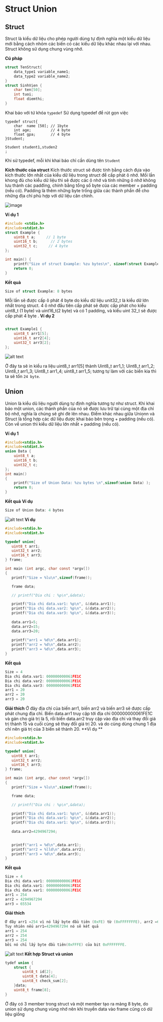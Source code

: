 # Struct Union
## Struct
Struct là kiểu dữ liệu cho phép người dùng tự định nghĩa một kiểu dữ liệu mới bằng cách nhóm các biến có các kiểu dữ liệu khác nhau lại với nhau. Struct không sử dụng chung vùng nhớ.

**Cú pháp**
```c
struct TenStruct{
    data_type1 variable_name1;
    data_type2 variable_name2;
}
struct SinhVien {
    char ten[50];
    int tuoi;
    float diemthi;
}
```
Khai báo với tứ khóa ```typedef```
Sử dụng typedef để rút gọn việc 
```
typedef struct{
    char  name [50]; // 1byte
    int age;         // 4 byte
    float gpa;       // 4 byte
}Student;

Student student1,studen2
;
```
Khi sử typedef, mỗi khi khai báo chỉ cần dùng tên ```Student```

**Kích thước của struct**
Kích thước struct sẽ được tính bằng cách đựa vào kích thước lớn nhất của kiểu dữ liệu trong struct để cấp phát ô nhớ. Mối lần khong đủ cho kiểu dữ liệu thì sẽ được các ô nhớ và tính những ô nhỡ không lưu thành các padđing, chính bằng tổng số byte của các member + padding (nếu có).
Padding là thêm những byte trống giữa các thành phần để cho những địa chỉ phù hợp với dữ liệu căn chỉnh. 

![image](1.png)

**Ví dụ 1**
```c
#include <stdio.h>
#include<stdint.h>
struct Example {
    uint8_t a;     // 1 byte
    uint16_t b;      // 2 bytes
    uint32_t c;     // 4 byte
};

int main() {
    printf("Size of struct Example: %zu bytes\n", sizeof(struct Example));
    return 0;
}
```

**Kết quả**
```c
Size of struct Example: 8 bytes
```
Mỗi lần sẽ được cấp ô phát 4 byte do kiểu dữ liệu unit32_t là kiểu dữ lớn nhất trong struct. 4 ô nhớ đầu tiên cấp phát sẽ được cấp phát cho kiểu uint8_t (1 byte) và uint16_t(2 byte) và có 1 padding, và kiểu uint 32_t sẽ được cấp phát 4 byte .
**Ví dụ 2**
```c

struct Example1 {
    uint8_t arr1[5];    
    uint16_t arr2[4];    
    uint32_t arr3[2];
};
```
![alt text](image.png)

Ở đây ta sẽ in kiểu ra liệu uint8_t arr1[5] thành 
Uint8_t arr1_1;
Uint8_t arr1_2;
Uint8_t arr1_3;
Uint8_t arr1_4;
uint8_t arr1_5;
tương tự làm với các biến kia thì ta sẽ tốn ```24 byte```.
## Union
Union là kiểu dũ liệu người dùng tự định nghĩa tương tự như struct. Khi khai báo một union, các thành phần của nó sẽ được lưu trữ tại cùng một địa chỉ bộ nhớ, nghĩa là chúng sẽ ghi đè lên nhau.
Điểm khác nhau giữa Unionn và Struct là tổng hợp các dữ liệu được khai báo bên trong + padding (nếu có). Còn về union thì kiểu dữ liệu lớn nhất + padding (nếu có).

**Ví dụ 1**
```c
#include<stdio.h>
#include<stdint.h>
union Data {
    uint8_t a;
    uint16_t b;
    uint32_t c;   
};
int main()
{
    printf("Size of Union Data: %zu bytes \n",sizeof(union Data) );
    return 0;
}
```
**Kết quả**
**Ví dụ**
```c
Size of Union Data: 4 bytes 
```
![alt text](image-1.png)
 **Ví dụ**
 ```c
 #include<stdio.h>
#include<stdint.h>

typedef union{
    uint8_t arr1;
    uint32_t arr2;
    uint16_t arr3;
} frame;

int main (int argc, char const *argv[])
{
    printf("Size = %lu\n",sizeof(frame));

    frame data;

    // printf("Dia chi : %p\n",&data);

    printf("Dia chi data.var1: %p\n", &(data.arr1));
    printf("Dia chi data.var2: %p\n", &(data.arr2));
    printf("Dia chi data.var3: %p\n", &(data.arr3));
    
    data.arr1=5;
    data.arr2=15;
    data.arr3=20;
    
    printf("arr1 = %d\n",data.arr1);
    printf("arr2 = %d\n",data.arr2);
    printf("arr3 = %d\n",data.arr3);
}
 ```
 **Kết quả**
 ```c
 Size = 4
Dia chi data.var1: 000000000061FE1C
Dia chi data.var2: 000000000061FE1C
Dia chi data.var3: 000000000061FE1C
arr1 = 20
arr2 = 20
arr3 = 20
 ```
 **Giải thích** 
 Ở đây địa chỉ của biến arr1, biến arr2 và biến arr3 sẽ được cấp phát chung địa chỉ. Biến data.arr1 truy cập tới địa chỉ 000000000061FE1C và gán cho giá trị là 5, rồi biến data.arr2 truy cập vào địa chỉ và thay đổi giá trị thành 15 và cuối cùng sẽ thay đổi giá trị 20. và do cùng dùng chung 1 địa chỉ nên giá trị của 3 biến sẽ thành 20.
 **Ví dụ **
 ```c
 #include<stdio.h>
#include<stdint.h>

typedef union{
    uint8_t arr1;
    uint32_t arr2;
    uint16_t arr3;
} frame;

int main (int argc, char const *argv[])
{
    printf("Size = %lu\n",sizeof(frame));

    frame data;

    // printf("Dia chi : %p\n",&data);

    printf("Dia chi data.var1: %p\n", &(data.arr1));
    printf("Dia chi data.var1: %p\n", &(data.arr2));
    printf("Dia chi data.var1: %p\n", &(data.arr3));
    
    data.arr2=4294967294;

    
    printf("arr1 = %d\n",data.arr1);
    printf("arr2 = %lld\n",data.arr2);
    printf("arr3 = %d\n",data.arr3);
}
 ```
 **Kết quả**
 ```c
Size = 4
Dia chi data.var1: 000000000061FE1C
Dia chi data.var1: 000000000061FE1C
Dia chi data.var1: 000000000061FE1C
arr1 = 254
arr2 = 4294967294
arr3 = 65534
 ```
 **Giải thích**
 ```c
 Ở đây arr1 =254 vì nó lấy byte đầu tiên (0xFE) từ (0xFFFFFFFE), arr2 =65534 vì nó lấy hai byte đầu tiên (0xFFFE) từ (0xFFFFFFFE)  và arr3 = 4294967294 vì nó chiếm toàn bộ 4 bytes của 0xFFFFFFFE.
Tuy nhiên nếu arr1=4294967294 nó sẽ kết quả 
arr1 = 254
arr2 = 254
arr3 = 254
bởi nó chỉ lấy byte đầu tiên(0xFFFE) của bit 0xFFFFFFFE.
 ```
![alt text](image-2.png)
**Kết hợp Struct và union**
```c
tydef union {
    struct {
        uint8_t id[2];
        uint8_t data[4];
        uint8_t check_sum[2];
    }data;
    uint8_t frame[8];
}
```
Ở đây có 3 member trong struct và một member tạo ra mảng 8 byte, do union sử dụng chung vùng nhớ nên khi truyền data vào frame cũng có dữ liệu giống 
